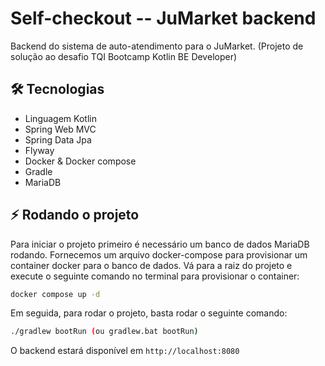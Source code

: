 # Self-checkout -- JuMarket backend

Backend do sistema de auto-atendimento para o JuMarket. (Projeto de solução ao desafio TQI Bootcamp Kotlin BE Developer)

## :hammer_and_wrench: Tecnologias

- Linguagem Kotlin
- Spring Web MVC
- Spring Data Jpa
- Flyway
- Docker & Docker compose
- Gradle
- MariaDB

## :zap: Rodando o projeto

Para iniciar o projeto primeiro é necessário um banco de dados MariaDB rodando. Fornecemos um arquivo
docker-compose para provisionar um container docker para o banco de dados. Vá para a raiz do projeto e
execute o seguinte comando no terminal para provisionar o container:

```sh
docker compose up -d
```

Em seguida, para rodar o projeto, basta rodar o seguinte comando:

```sh
./gradlew bootRun (ou gradlew.bat bootRun)
```

O backend estará disponível em `http://localhost:8080`
